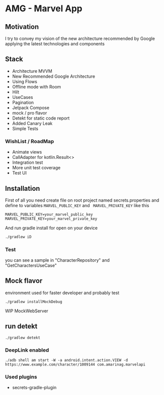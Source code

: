 # AMG - Marvel App

## Motivation

I try to convey my vision of the new architecture recommended by Google applying the latest technologies and components


## Stack
- Architecture MVVM
- New Recommended Google Architecture
- Using Flows
- Offline mode with Room
- Hilt
- UseCases
- Pagination
- Jetpack Compose
- mock / pro flavor
- Detekt for static code report
- Added Canary Leak
- Simple Tests

### WishList / RoadMap
- Animate views
- CallAdapter for kotlin.Result<>
- Integration test
- More unit test coverage
- Test UI

## Installation 

First of all you need create file on root project named secrets.properties and define to variables <code>MARVEL_PUBLIC_KEY</code> and <code> MARVEL_PRIVATE_KEY</code>
like this
```properties
MARVEL_PUBLIC_KEY=your_marvel_public_key
MARVEL_PRIVATE_KEY=your_marvel_private_key
``` 
And run gradle install for open on your device

```bash
./gradlew iD
```

### Test

you can see a sample in "CharacterRepository" and "GetCharactersUseCase"

## Mock flavor
environment used for faster developer and probably test

```shell
./gradlew installMockDebug
```

WIP MockWebServer

## run detekt
```shell
./gradlew detekt
```

### DeepLink enabled

```shell
./adb shell am start -W -a android.intent.action.VIEW -d https://www.example.com/character/1009144 com.amarinag.marvelapi
```

### Used plugins

* secrets-gradle-plugin
